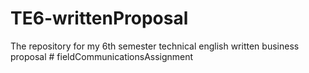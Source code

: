 # TE6-writtenProposal
The repository for my 6th semester technical english written business proposal
#   f i e l d C o m m u n i c a t i o n s A s s i g n m e n t  
 